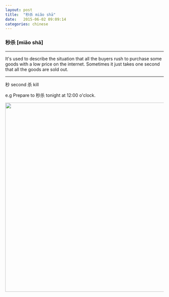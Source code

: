 ```yaml
---
layout: post
title:  "秒杀 miǎo shā"
date:   2015-06-02 09:09:14
categories: chinese
---
```

### 秒杀 [miǎo shā]
-----------

  It's used to describe the situation that all the buyers rush to purchase some goods with a low price on the internet. 
  Sometimes it just takes one second that all the goods are sold out.

-----------

秒 second
杀 kill

e.g  Prepare to 秒杀 tonight at 12:00 o'clock. 

<img width='600' src="/wombats-learning/images/miaosha.jpg"/>
